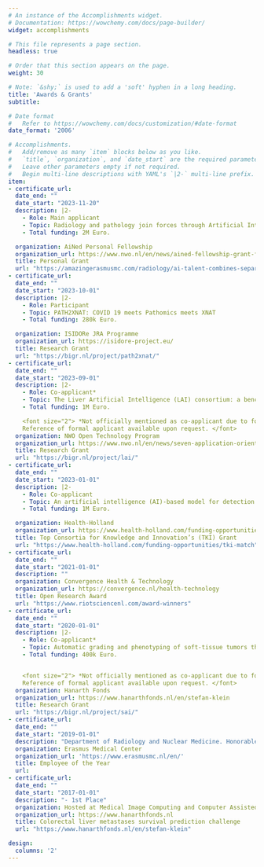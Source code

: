 ```yaml
---
# An instance of the Accomplishments widget.
# Documentation: https://wowchemy.com/docs/page-builder/
widget: accomplishments

# This file represents a page section.
headless: true

# Order that this section appears on the page.
weight: 30

# Note: `&shy;` is used to add a 'soft' hyphen in a long heading.
title: 'Awards & Grants'
subtitle:

# Date format
#   Refer to https://wowchemy.com/docs/customization/#date-format
date_format: '2006'

# Accomplishments.
#   Add/remove as many `item` blocks below as you like.
#   `title`, `organization`, and `date_start` are the required parameters.
#   Leave other parameters empty if not required.
#   Begin multi-line descriptions with YAML's `|2-` multi-line prefix.
item:
- certificate_url:
  date_end: ""
  date_start: "2023-11-20"
  description: |2-
    - Role: Main applicant
    - Topic: Radiology and pathology join forces through Artificial Intelligence for Integrated Diagnostics (AIID)
    - Total funding: 2M Euro.

  organization: AiNed Personal Fellowship
  organization_url: https://www.nwo.nl/en/news/ained-fellowship-grant-for-dr-ir-martijn-p-a-starmans
  title: Personal Grant
  url: "https://amazingerasmusmc.com/radiology/ai-talent-combines-separate-worlds-of-radiology-and-pathology/"
- certificate_url:
  date_end: ""
  date_start: "2023-10-01"
  description: |2-
    - Role: Participant
    - Topic: PATH2XNAT: COVID 19 meets Pathomics meets XNAT
    - Total funding: 280k Euro.

  organization: ISIDORe JRA Programme
  organization_url: https://isidore-project.eu/
  title: Research Grant
  url: "https://bigr.nl/project/path2xnat/"
- certificate_url:
  date_end: ""
  date_start: "2023-09-01"
  description: |2-
    - Role: Co-applicant*
    - Topic: The Liver Artificial Intelligence (LAI) consortium: a benchmark dataset and optimized machine learning methods for MRI-based diagnosis of solid appearing liver lesions
    - Total funding: 1M Euro.

    <font size="2"> *Not officially mentioned as co-applicant due to formalities.
    Reference of formal applicant available upon request. </font>
  organization: NWO Open Technology Program
  organization_url: https://www.nwo.nl/en/news/seven-application-oriented-projects-can-start-through-open-technology-programme
  title: Research Grant
  url: "https://bigr.nl/project/lai/"
- certificate_url:
  date_end: ""
  date_start: "2023-01-01"
  description: |2-
    - Role: Co-applicant
    - Topic: An artificial intelligence (AI)-based model for detection of incidental pulmonary embolism in chest CTs
    - Total funding: 1M Euro.

  organization: Health-Holland
  organization_url: https://www.health-holland.com/funding-opportunities/tki-match
  title: Top Consortia for Knowledge and Innovation’s (TKI) Grant
  url: "https://www.health-holland.com/funding-opportunities/tki-match"
- certificate_url:
  date_end: ""
  date_start: "2021-01-01"
  description: ""
  organization: Convergence Health & Technology
  organization_url: https://convergence.nl/health-technology
  title: Open Research Award
  url: "https://www.riotsciencenl.com/award-winners"
- certificate_url:
  date_end: ""
  date_start: "2020-01-01"
  description: |2-
    - Role: Co-applicant*
    - Topic: Automatic grading and phenotyping of soft-tissue tumors through machine learning to guide personalized cancer treatment
    - Total funding: 400k Euro.


    <font size="2"> *Not officially mentioned as co-applicant due to formalities.
    Reference of formal applicant available upon request. </font>
  organization: Hanarth Fonds
  organization_url: https://www.hanarthfonds.nl/en/stefan-klein
  title: Research Grant
  url: "https://bigr.nl/project/sai/"
- certificate_url:
  date_end: ""
  date_start: "2019-01-01"
  description: "Department of Radiology and Nuclear Medicine. Honorable Mention."
  organization: Erasmus Medical Center
  organization_url: 'https://www.erasmusmc.nl/en/'
  title: Employee of the Year
  url:
- certificate_url:
  date_end: ""
  date_start: "2017-01-01"
  description: "- 1st Place"
  organization: Hosted at Medical Image Computing and Computer Assisted Intervention (MICCAI) 2017
  organization_url: https://www.hanarthfonds.nl
  title: Colorectal liver metastases survival prediction challenge
  url: "https://www.hanarthfonds.nl/en/stefan-klein"

design:
  columns: '2'
---
```

